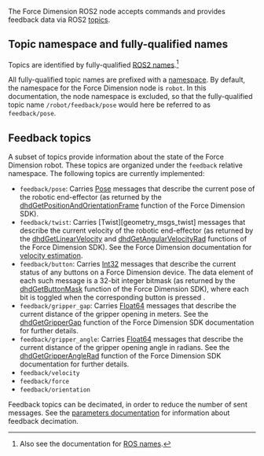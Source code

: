 <!-- License

Copyright 2022-2023 Neuromechatronics Lab, Carnegie Mellon University (a.whit)

Created by: a. whit. (nml@whit.contact)

This Source Code Form is subject to the terms of the Mozilla Public
License, v. 2.0. If a copy of the MPL was not distributed with this
file, You can obtain one at https://mozilla.org/MPL/2.0/.
-->

The Force Dimension ROS2 node accepts commands and provides feedback data via 
ROS2 [topics][ros_topics].

## Topic namespace and fully-qualified names

Topics are identified by fully-qualified 
[ROS2 names][ros2_name_constraints].[^ros_names]

[^ros_names]: Also see the documentation for [ROS names][ros_names].

All fully-qualified topic names are prefixed with a 
[namespace](namespace.md). By default, the namespace for the 
Force Dimension node is ``robot``. In this documentation, the node namespace is 
excluded, so that the fully-qualified topic name ``/robot/feedback/pose`` 
would here be referred to as ``feedback/pose``.

## Feedback topics

A subset of topics provide information about the state of the Force Dimension 
robot. These topics are organized under the ``feedback`` relative namespace. 
The following topics are currently implemented:

* ``feedback/pose``: Carries [Pose][geometry_msgs_pose] messages that 
  describe the current pose of the robotic end-effector (as returned by the 
  [dhdGetPositionAndOrientationFrame] function of the Force Dimension SDK).
* ``feedback/twist``: Carries [Twist][geometry_msgs_twist] messages that 
  describe the current velocity of the robotic end-effector (as returned by the 
  [dhdGetLinearVelocity] and [dhdGetAngularVelocityRad] functions of the Force Dimension SDK). See the 
  Force Dimension documentation for 
  [velocity estimation][fd_velocity_estimation].
* ``feedback/button``: Carries [Int32][example_interfaces_int32] messages that 
  describe the current status of any buttons on a Force Dimension device. The 
  data element of each such message is a 32-bit integer bitmask (as returned by 
  the [dhdGetButtonMask] function of the Force Dimension SDK), where each bit 
  is toggled when the corresponding button is pressed .
* ``feedback/gripper_gap``: Carries [Float64][example_interfaces.float64] 
  messages that describe the current distance of the gripper opening in meters. 
  See the [dhdGetGripperGap] function of the Force Dimension SDK documentation 
  for further details.
* ``feedback/gripper_angle``: Carries [Float64][example_interfaces.float64] 
  messages that describe the current distance of the gripper opening angle in 
  radians. See the [dhdGetGripperAngleRad] function of the Force Dimension SDK 
  documentation for further details.
* ``feedback/velocity``
* ``feedback/force``
* ``feedback/orientation``
  
Feedback topics can be decimated, in order to reduce the number of sent 
messages. See the [parameters documentation](parameters.md) for 
information about feedback decimation.


[dhdGetGripperAngleRad]: https://downloads.forcedimension.com/sdk/doc/fdsdk-3.14.0/dhd/dhdc_8h.html#aacb9cbecf42f01330bd9a8fc512011d9

[dhdGetPositionAndOrientationFrame]: https://downloads.forcedimension.com/sdk/doc/fdsdk-3.14.0/dhd/dhdc_8h.html#a4e6e5502f908607bfdf1e017d7fa76ec

[dhdGetButtonMask]: https://downloads.forcedimension.com/sdk/doc/fdsdk-3.14.0/dhd/dhdc_8h.html#a5fbdfdb991ebe0faa92f1bcaffde5a75

[dhdGetGripperGap]: https://downloads.forcedimension.com/sdk/doc/fdsdk-3.14.0/dhd/dhdc_8h.html#ac8e059defb0d2e3255e4f74cf941e4eb

[example_interfaces.float64]:https://docs.ros2.org/latest/api/example_interfaces/msg/Float64.html

[example_interfaces_int32]: https://docs.ros2.org/latest/api/example_interfaces/msg/Int32.html

[geometry_msgs_pose]: http://docs.ros.org/en/latest/api/geometry_msgs/html/msg/Pose.html

[ros_topics]: https://docs.ros.org/en/humble/Tutorials/Topics/Understanding-ROS2-Topics.html

[ros2_name_constraints]: http://design.ros2.org/articles/topic_and_service_names.html#ros-2-topic-and-service-name-constraints

[ros_names]: http://wiki.ros.org/Names

[dhdGetLinearVelocity]: https://downloads.forcedimension.com/sdk/doc/fdsdk-3.14.0/dhd/dhdc_8h.html#a2a29fb157bbcd49cd1807a5febf314e7

[dhdGetAngularVelocityRad]: https://downloads.forcedimension.com/sdk/doc/fdsdk-3.14.0/dhd/dhdc_8h.html#ac712aa9c49acad0e9e30c28b732fc5ca

[fd_velocity_estimation]: https://downloads.forcedimension.com/sdk/doc/fdsdk-3.14.0/dhd/index.html#dhd_velocity_modes

[geometry_msgs_vector3]: http://docs.ros.org/en/latest/api/geometry_msgs/html/msg/Vector3.html



